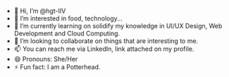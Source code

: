 - 👋 Hi, I’m @hgt-IIV
- 👀 I’m interested in food, technology...
- 🌱 I’m currently learning on solidify my knowledge in UI/UX Design, Web Development and Cloud Computing.
- 💞️ I’m looking to collaborate on things that are interesting to me.
- 📫 You can reach me via LinkedIn, link attached on my profile.
- 😄 Pronouns: She/Her
- ⚡ Fun fact: I am a Potterhead.

<!---
hgt-IIV/hgt-IIV is a ✨ special ✨ repository because its `README.md` (this file) appears on your GitHub profile.
You can click the Preview link to take a look at your changes.
--->
